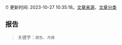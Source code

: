 :alarm_clock: 更新时间: 2023-10-27 10:35:18。[文章来源](/README.md)、[文章分类](/TAGS.md)

## 报告


> 关键字：`报告`、`月报`



